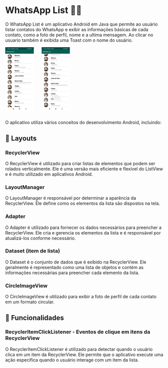# WhatsApp List 📱💬

O WhatsApp List é um aplicativo Android em Java que permite ao usuário listar contatos do WhatsApp e exibir as informações básicas de cada contato, como a foto de perfil, nome e a ultima mensagem. Ao clicar no usuario também é exibida uma Toast com o nome do usuário.

<div style="display:flex">
    <img src="WhatsappList-screenshots/1.jpg" width="18%" height="18%" style="margin-right:25px">
    <img src="WhatsappList-screenshots/2.jpg" width="18%" height="18%" style="margin-right:25px">
</div>

##

O aplicativo utiliza vários conceitos do desenvolvimento Android, incluindo:

## 📐 Layouts

### RecyclerView

O RecyclerView é utilizado para criar listas de elementos que podem ser rolados verticalmente. Ele é uma versão mais eficiente e flexível do ListView e é muito utilizado em aplicativos Android.

### LayoutManager

O LayoutManager é responsável por determinar a aparência da RecyclerView. Ele define como os elementos da lista são dispostos na tela.

### Adapter

O Adapter é utilizado para fornecer os dados necessários para preencher a RecyclerView. Ele cria e gerencia os elementos da lista e é responsável por atualizá-los conforme necessário.

### Dataset (item de lista)

O Dataset é o conjunto de dados que é exibido na RecyclerView. Ele geralmente é representado como uma lista de objetos e contém as informações necessárias para preencher cada elemento da lista.

### CircleImageView

O CircleImageView é utilizado para exibir a foto de perfil de cada contato em um formato circular.

## 🧰 Funcionalidades

### RecyclerItemClickListener - Eventos de clique em itens da RecyclerView

O RecyclerItemClickListener é utilizado para detectar quando o usuário clica em um item da RecyclerView. Ele permite que o aplicativo execute uma ação específica quando o usuário interage com um item da lista.
